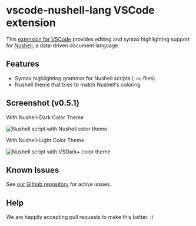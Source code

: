 # vscode-nushell-lang VSCode extension

This [extension for VSCode](https://code.visualstudio.com/docs/introvideos/extend) provides editing and syntax highlighting support for [Nushell](http://nushell.sh), a data-driven document language.

## Features

- Syntax highlighting grammar for Nushell scripts (`.nu` files)
- Nushell theme that tries to match Nushell's coloring

## Screenshot (v0.5.1)

With Nushell-Dark Color Theme

![Nushell script with Nushell color theme](https://raw.githubusercontent.com/nushell/vscode-nushell-lang/main/assets/051-dark.png)

With Nushell-Light Color Theme

![Nushell script with VSDark+ color theme](https://raw.githubusercontent.com/nushell/vscode-nushell-lang/main/assets/051-light.png)

## Known Issues

See [our Github repository](https://github.com/nushell/vscode-nushell-lang/issues) for active issues.

## Help

We are happily accepting pull requests to make this better. :)
